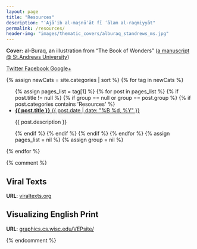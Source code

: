 ```yaml
---
layout: page
title: "Resources"
description: "ʿAjāʾib al-maṣnūʿāt fī ʿālam al-raqmiyyāt"
permalink: /resources/
header-img: "images/thematic_covers/alburaq_standrews_ms.jpg"
---
```


<section class="post-topmatter">
<p class="imagecredit"><b>Cover:</b> al-Buraq, an illustration from “The Book of Wonders” (<a href='https://standrewsrarebooks.wordpress.com/2013/07/01/52-weeks-of-inspiring-illustrations-week-50-the-book-of-wonders/' target='_blank'>a manuscript @ St.Andrews University</a>)</p>
<section class="share"> 
<a class="icon-twitter" href="http://twitter.com/share?text=About Maxim Romanov&amp;url=http://maximromanov.github.io/about/"
onclick="window.open(this.href, 'twitter-share', 'width=550,height=235');return false;">
<span class="hidden">Twitter</span>
</a>
<a class="icon-facebook" href="https://www.facebook.com/sharer/sharer.php?u=http://maximromanov.github.io/about/"
onclick="window.open(this.href, 'facebook-share','width=580,height=296');return false;">
<span class="hidden">Facebook</span>
</a>
<a class="icon-google-plus" href="https://plus.google.com/share?url=http://maximromanov.github.io/about/"
onclick="window.open(this.href, 'google-plus-share', 'width=490,height=530');return false;">
<span class="hidden">Google+</span>
</a>
</section>
</section>


{% assign newCats = site.categories | sort %}
{% for tag in newCats %}
  <ul class="post-list">
    {% assign pages_list = tag[1] %}  
    {% for post in pages_list %}
      {% if post.title != null %}
      {% if group == null or group == post.group %}
      {% if post.categories contains 'Resources' %}
      <li>
      <a href="{{ site.url }}{{ post.url }}">
      <b>{{ post.title }}</b>
      <span class="entry-date">
      <time datetime="{{ post.date | date_to_xmlschema }}" itemprop="datePublished">
      {{ post.date | date: "%B %d, %Y" }}
      </time>
      </span>
      </a>
      <br/>
      <p>{{ post.description }}</p>
      </li>
      {% endif %}
      {% endif %}
      {% endif %}
    {% endfor %}
    {% assign pages_list = nil %}
    {% assign group = nil %}
  </ul>
{% endfor %}


{% comment %}

## Viral Texts

**URL**: [viraltexts.org](http://viraltexts.org/)

## Visualizing English Print

**URL**: [graphics.cs.wisc.edu/VEPsite/](http://graphics.cs.wisc.edu/VEPsite/)

{% endcomment %}
